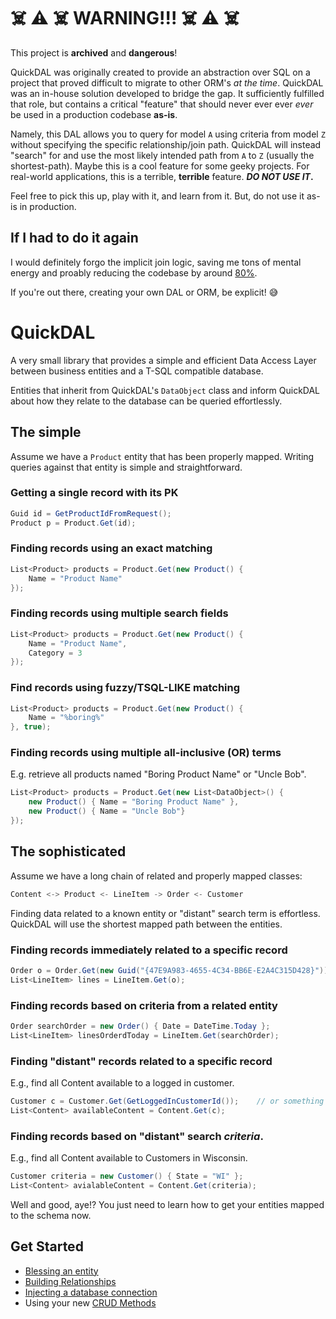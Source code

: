 # ☠️ ⚠️ ☠️ WARNING!!! ☠️ ⚠️ ☠️

This project is **archived** and **dangerous**!

QuickDAL was originally created to provide an abstraction over SQL on a project that proved difficult to migrate to other ORM's _at the time_. QuickDAL was an in-house solution developed to bridge the gap. It sufficiently fulfilled that role, but contains a critical "feature" that should never ever ever _ever_ be used in a production codebase **as-is**.

Namely, this DAL allows you to query for model `A` using criteria from model `Z` without specifying the specific relationship/join path. QuickDAL will instead "search" for and use the most likely intended path from `A` to `Z` (usually the shortest-path). Maybe this is a cool feature for some geeky projects. For real-world applications, this is a terrible, **terrible** feature. **_DO NOT USE IT_.**

Feel free to pick this up, play with it, and learn from it. But, do not use it as-is in production.

## If I had to do it again

I would definitely forgo the implicit join logic, saving me tons of mental energy and proably reducing the codebase by around [80%](https://en.wikipedia.org/wiki/Pareto_principle).

If you're out there, creating your own DAL or ORM, be explicit! 😅

# QuickDAL

A very small library that provides a simple and efficient Data Access Layer between business entities and a T-SQL compatible database.

Entities that inherit from QuickDAL's `DataObject` class and inform QuickDAL about how they relate to the database can be queried effortlessly.

## The simple
Assume we have a `Product` entity that has been properly mapped. Writing queries against that entity is simple and straightforward.

### Getting a single record with its PK

```c#
Guid id = GetProductIdFromRequest();
Product p = Product.Get(id);
```

### Finding records using an exact matching

```c#
List<Product> products = Product.Get(new Product() {
	Name = "Product Name"
});
```


### Finding records using multiple search fields

```c#
List<Product> products = Product.Get(new Product() {
	Name = "Product Name",
	Category = 3
});
```

### Find records using fuzzy/TSQL-LIKE matching

```c#
List<Product> products = Product.Get(new Product() {
	Name = "%boring%"
}, true);
```

### Finding records using multiple all-inclusive (OR) terms

E.g. retrieve all products named "Boring Product Name" or "Uncle Bob".

```c#
List<Product> products = Product.Get(new List<DataObject>() {
	new Product() { Name = "Boring Product Name" },
	new Product() { Name = "Uncle Bob"}
});
```

## The sophisticated
Assume we have a long chain of related and properly mapped classes:

```c#
Content <-> Product <- LineItem -> Order <- Customer
```

Finding data related to a known entity or "distant" search term is effortless. QuickDAL will use the shortest mapped path between the entities.

### Finding records immediately related to a specific record

```c#
Order o = Order.Get(new Guid("{47E9A983-4655-4C34-BB6E-E2A4C315D428}"))
List<LineItem> lines = LineItem.Get(o);
```

### Finding records based on criteria from a related entity

```c#
Order searchOrder = new Order() { Date = DateTime.Today };
List<LineItem> linesOrderdToday = LineItem.Get(searchOrder);
```

### Finding "distant" records related to a specific record

E.g., find all Content available to a logged in customer.

```c#
Customer c = Customer.Get(GetLoggedInCustomerId());    // or something
List<Content> availableContent = Content.Get(c);
```

### Finding records based on "distant" search _criteria_.

E.g., find all Content available to Customers in Wisconsin.

```c#
Customer criteria = new Customer() { State = "WI" };
List<Content> avialableContent = Content.Get(criteria);
```

Well and good, aye!? You just need to learn how to get your entities mapped to the schema now.

## Get Started

* [Blessing an entity](docs/blessing.md)
* [Building Relationships](docs/relationships.md)
* [Injecting a database connection](docs/connections.md)
* Using your new [CRUD Methods](docs/crud.md)
